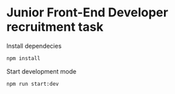 # Junior Front-End Developer recruitment task 

Install dependecies 
```sh
npm install
```

Start development mode
```sh
npm run start:dev
```